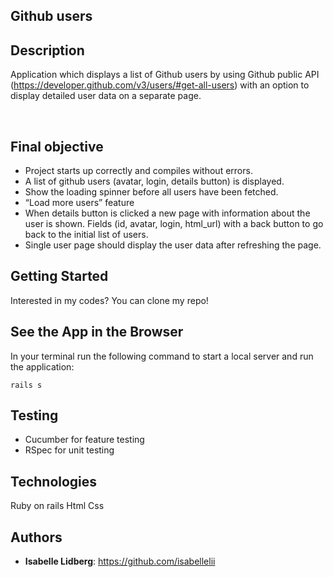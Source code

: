 ## Github users 
 
## Description

Application which displays a list of Github users by using Github public API (https://developer.github.com/v3/users/#get-all-users) with an option to display detailed user data on a separate page.

 
## Final objective
- Project starts up correctly and compiles without errors.
- A list of github users (avatar, login, details button) is displayed. 
- Show the loading spinner before all users have been fetched.
- “Load more users” feature
- When details button is clicked a new page with information about the user is shown. Fields (id, avatar, login, html_url) with a back button to go back to the initial list of users.
- Single user page should display the user data after refreshing the page.

## Getting Started

Interested in my codes?
You can clone my repo!


## See the App in the Browser

In your terminal run the following command to start a local server and run the application:

```
rails s
```

## Testing

* Cucumber for feature testing
* RSpec for unit testing

## Technologies

Ruby on rails
Html
Css

## Authors

* **Isabelle Lidberg**: https://github.com/isabellelii


